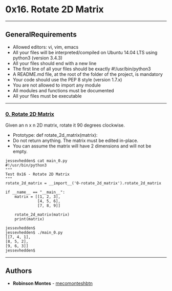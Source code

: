 # 0x16. Rotate 2D Matrix

---
## GeneralRequirements
-    Allowed editors: vi, vim, emacs
-    All your files will be interpreted/compiled on Ubuntu 14.04 LTS using python3 (version 3.4.3)
-    All your files should end with a new line
-    The first line of all your files should be exactly #!/usr/bin/python3
-    A README.md file, at the root of the folder of the project, is mandatory
-    Your code should use the PEP 8 style (version 1.7.x)
-    You are not allowed to import any module
-    All modules and functions must be documented
-    All your files must be executable

---
### [0. Rotate 2D Matrix](./0-rotate_2d_matrix.py)
Given an n x n 2D matrix, rotate it 90 degrees clockwise.
*    Prototype: def rotate_2d_matrix(matrix):
*    Do not return anything. The matrix must be edited in-place.
*    You can assume the matrix will have 2 dimensions and will not be empty.
```
jessevhedden$ cat main_0.py
#!/usr/bin/python3
"""
Test 0x16 - Rotate 2D Matrix
"""
rotate_2d_matrix = __import__('0-rotate_2d_matrix').rotate_2d_matrix

if __name__ == "__main__":
    matrix = [[1, 2, 3],
              [4, 5, 6],
              [7, 8, 9]]

    rotate_2d_matrix(matrix)
    print(matrix)

jessevhedden$
jessevhedden$ ./main_0.py
[[7, 4, 1],
[8, 5, 2],
[9, 6, 3]]
jessevhedden$
```
---
## Authors

* **Robinson Montes** - [mecomonteshbtn](https://github.com/mecomonteshbtn)
